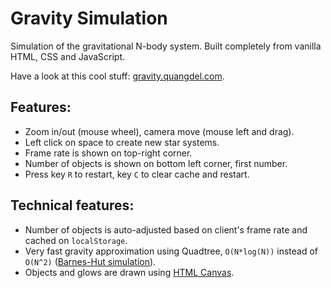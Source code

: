 # Gravity Simulation  
Simulation of the gravitational N-body system. Built completely from vanilla HTML, CSS and JavaScript.

Have a look at this cool stuff: [gravity.quangdel.com](https://gravity.quangdel.com/).  

## Features:
- Zoom in/out (mouse wheel), camera move (mouse left and drag).
- Left click on space to create new star systems.
- Frame rate is shown on top-right corner.
- Number of objects is shown on bottom left corner, first number.
- Press key `R` to restart, key `C` to clear cache and restart.

## Technical features:
- Number of objects is auto-adjusted based on client's frame rate and cached on `localStorage`.  
- Very fast gravity approximation using Quadtree, `O(N*log(N))` instead of `O(N^2)` ([Barnes-Hut simulation](https://en.wikipedia.org/wiki/Barnes%E2%80%93Hut_simulation)).
- Objects and glows are drawn using [HTML Canvas](https://www.w3schools.com/html/html5_canvas.asp).